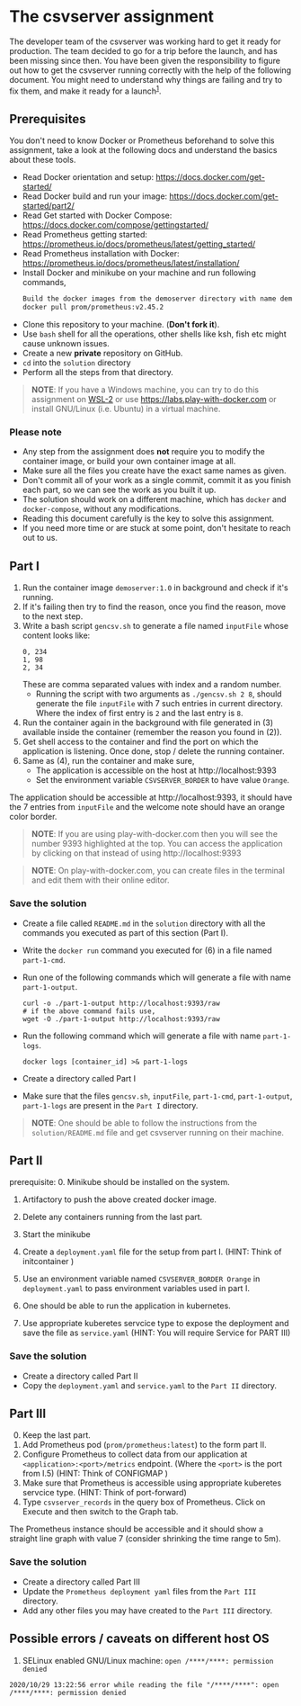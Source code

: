 # The csvserver assignment

The developer team of the csvserver was working hard to get it ready for production. The team decided to go for a trip before the launch, and has been missing since then. You have been given the responsibility to figure out how to get the csvserver running correctly with the help of the following document. You might need to understand why things are failing and try to fix them, and make it ready for a launch<sup>[1](#user-content-ftn1)</sup>.

## Prerequisites
You don't need to know Docker or Prometheus beforehand to solve this assignment, take a look at the following docs and understand the basics about these tools.
  - Read Docker orientation and setup: https://docs.docker.com/get-started/
  - Read Docker build and run your image: https://docs.docker.com/get-started/part2/
  - Read Get started with Docker Compose: https://docs.docker.com/compose/gettingstarted/
  - Read Prometheus getting started: https://prometheus.io/docs/prometheus/latest/getting_started/
  - Read Prometheus installation with Docker: https://prometheus.io/docs/prometheus/latest/installation/
  - Install Docker and minikube on your machine and run following commands,
    ```sh
    Build the docker images from the demoserver directory with name demoserver:1.0
    docker pull prom/prometheus:v2.45.2
    ```
  - Clone this repository to your machine. (**Don't fork it**).
  - Use `bash` shell for all the operations, other shells like ksh, fish etc might cause unknown issues.
  - Create a new **private** repository on GitHub.
  - `cd` into the `solution` directory
  - Perform all the steps from that directory.

> **NOTE**: If you have a Windows machine, you can try to do this assignment on [WSL-2](https://docs.docker.com/docker-for-windows/wsl/) or use https://labs.play-with-docker.com or install GNU/Linux (i.e. Ubuntu) in a virtual machine.

### Please note
  - Any step from the assignment does **not** require you to modify the container image, or build your own container image at all.
  - Make sure all the files you create have the exact same names as given.
  - Don't commit all of your work as a single commit, commit it as you finish each part, so we can see the work as you built it up.
  - The solution should work on a different machine, which has `docker` and `docker-compose`, without any modifications.
  - Reading this document carefully is the key to solve this assignment.
  - If you need more time or are stuck at some point, don't hesitate to reach out to us.

## Part I
  1. Run the container image `demoserver:1.0` in background and check if it's running.
  2. If it's failing then try to find the reason, once you find the reason, move to the next step.
  3. Write a bash script `gencsv.sh` to generate a file named `inputFile` whose content looks like:
     ```csv
     0, 234
     1, 98
     2, 34
     ```
     These are comma separated values with index and a random number.
     - Running the script with two arguments as `./gencsv.sh 2 8`, should generate the file `inputFile` with 7 such entries in current directory. Where the index of first entry is `2` and the last entry is `8`.
  4. Run the container again in the background with file generated in (3) available inside the container (remember the reason you found in (2)).
  5. Get shell access to the container and find the port on which the application is listening. Once done, stop / delete the running container.
  6. Same as (4), run the container and make sure,
     - The application is accessible on the host at http://localhost:9393
     - Set the environment variable `CSVSERVER_BORDER` to have value `Orange`.

The application should be accessible at http://localhost:9393, it should have the 7 entries from `inputFile` and the welcome note should have an orange color border.

> **NOTE**: If you are using play-with-docker.com then you will see the number 9393 highlighted at the top. You can access the application by clicking on that instead of using http://localhost:9393

> **NOTE**: On play-with-docker.com, you can create files in the terminal and edit them with their online editor.

### Save the solution
  - Create a file called `README.md` in the `solution` directory with all the commands you executed as part of this section (Part I).
  - Write the `docker run` command you executed for (6) in a file named `part-1-cmd`.
  - Run one of the following commands which will generate a file with name `part-1-output`.
	```console
	curl -o ./part-1-output http://localhost:9393/raw
	# if the above command fails use,
	wget -O ./part-1-output http://localhost:9393/raw
	```
  - Run the following command which will generate a file with name `part-1-logs`.
	```console
	docker logs [container_id] >& part-1-logs
	```
  - Create a directory called Part I 

  - Make sure that the files `gencsv.sh`, `inputFile`, `part-1-cmd`, `part-1-output`, `part-1-logs` are present in the `Part I` directory.
  

> **NOTE**: One should be able to follow the instructions from the `solution/README.md` file and get csvserver running on their machine.

## Part II
prerequisite:
  0. Minikube should be installed on the system.
  1. Artifactory to push the above created docker image.

  0. Delete any containers running from the last part.
  1. Start the minikube 
  2. Create a `deployment.yaml` file for the setup from part I. (HINT: Think of initcontainer )
  3. Use an environment variable  named `CSVSERVER_BORDER Orange` in `deployment.yaml` to pass environment variables used in part I.
  4. One should be able to run the application in kubernetes.
  5. Use appropriate kuberetes servcice type to expose the deployment and save the file as `service.yaml` (HINT: You will require Service for PART III)

### Save the solution
  - Create a directory called Part II
  - Copy the `deployment.yaml` and `service.yaml`  to the `Part II` directory.
  

## Part III
  0. Keep the last part.
  1. Add Prometheus pod (`prom/prometheus:latest`) to the  form part II.
  2. Configure Prometheus to collect data from our application at `<application>:<port>/metrics` endpoint. (Where the `<port>` is the port from I.5) (HINT: Think of CONFIGMAP )
  3. Make sure that Prometheus is accessible using appropriate kuberetes servcice type. (HINT: Think of port-forward)
  4. Type `csvserver_records` in the query box of Prometheus. Click on Execute and then switch to the Graph tab.

The Prometheus instance should be accessible  and it should show a straight line graph with value 7 (consider shrinking the time range to 5m).

### Save the solution
  - Create a directory called Part III
  - Update the `Prometheus deployment yaml` files from the `Part III` directory.
  - Add any other files you may have created to the `Part III` directory.


## Possible errors / caveats on different host OS
  1. SELinux enabled GNU/Linux machine: `open /****/****: permission denied`
  ```
  2020/10/29 13:22:56 error while reading the file "/****/****": open /****/****: permission denied

  ```
  

